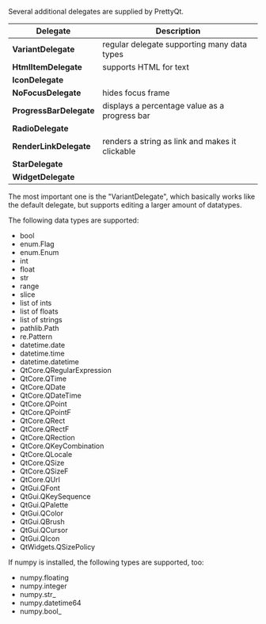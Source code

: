 Several additional delegates are supplied by PrettyQt.

| Delegate                   | Description                                     |
|----------------------------|-------------------------------------------------|
| **VariantDelegate**        | regular delegate supporting many data types     |
| **HtmlItemDelegate**       | supports HTML for text                          |
| **IconDelegate**           |                                                 |
| **NoFocusDelegate**        | hides focus frame                               |
| **ProgressBarDelegate**    | displays a percentage value as a progress bar   |
| **RadioDelegate**          |                                                 |
| **RenderLinkDelegate**     | renders a string as link and makes it clickable |
| **StarDelegate**           |                                                 |
| **WidgetDelegate**         |                                                 |


The most important one is the "VariantDelegate", which basically works
like the default delegate, but supports editing a larger amount
of datatypes.

The following data types are supported:

* bool
* enum.Flag
* enum.Enum
* int
* float
* str
* range
* slice
* list of ints
* list of floats
* list of strings
* pathlib.Path
* re.Pattern
* datetime.date
* datetime.time
* datetime.datetime
* QtCore.QRegularExpression
* QtCore.QTime
* QtCore.QDate
* QtCore.QDateTime
* QtCore.QPoint
* QtCore.QPointF
* QtCore.QRect
* QtCore.QRectF
* QtCore.QRection
* QtCore.QKeyCombination
* QtCore.QLocale
* QtCore.QSize
* QtCore.QSizeF
* QtCore.QUrl
* QtGui.QFont
* QtGui.QKeySequence
* QtGui.QPalette
* QtGui.QColor
* QtGui.QBrush
* QtGui.QCursor
* QtGui.QIcon
* QtWidgets.QSizePolicy

If numpy is installed, the following types are supported, too:

* numpy.floating
* numpy.integer
* numpy.str_
* numpy.datetime64
* numpy.bool_
